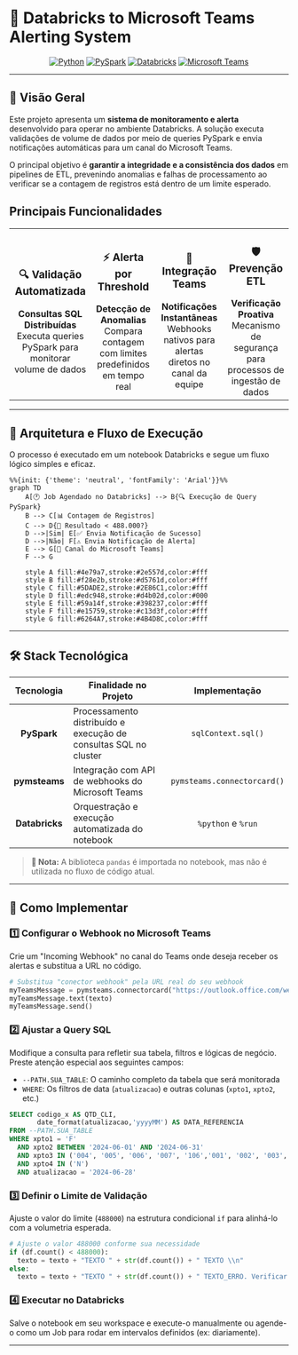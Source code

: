 # 🚨 Databricks to Microsoft Teams Alerting System

<div align="center">

[![Python](https://img.shields.io/badge/Python-3.8%2B-3776ab?style=for-the-badge&logo=python&logoColor=white)](https://www.python.org/)
[![PySpark](https://img.shields.io/badge/Apache%20Spark-E25A1C?style=for-the-badge&logo=apache-spark&logoColor=white)](https://spark.apache.org/)
[![Databricks](https://img.shields.io/badge/Databricks-FF3621?style=for-the-badge&logo=databricks&logoColor=white)](https://databricks.com/)
[![Microsoft Teams](https://img.shields.io/badge/Microsoft%20Teams-6264A7?style=for-the-badge&logo=microsoft-teams&logoColor=white)](https://learn.microsoft.com/en-us/microsoftteams/platform/webhooks-and-connectors/how-to/add-incoming-webhook)

</div>

---

## 🎯 Visão Geral

Este projeto apresenta um **sistema de monitoramento e alerta** desenvolvido para operar no ambiente Databricks. A solução executa validações de volume de dados por meio de queries PySpark e envia notificações automáticas para um canal do Microsoft Teams.

O principal objetivo é **garantir a integridade e a consistência dos dados** em pipelines de ETL, prevenindo anomalias e falhas de processamento ao verificar se a contagem de registros está dentro de um limite esperado.

## Principais Funcionalidades

<table>
<tr>
<td align="center">
<h3>🔍 Validação Automatizada</h3>
<strong>Consultas SQL Distribuídas</strong><br>
Executa queries PySpark para<br>
monitorar volume de dados
</td>
<td align="center">
<h3>⚡ Alerta por Threshold</h3>
<strong>Detecção de Anomalias</strong><br>
Compara contagem com limites<br>
predefinidos em tempo real
</td>
<td align="center">
<h3>📢 Integração Teams</h3>
<strong>Notificações Instantâneas</strong><br>
Webhooks nativos para alertas<br>
diretos no canal da equipe
</td>
<td align="center">
<h3>🛡️ Prevenção ETL</h3>
<strong>Verificação Proativa</strong><br>
Mecanismo de segurança para<br>
processos de ingestão de dados
</td>
</tr>
</table>

---

## 🔄 Arquitetura e Fluxo de Execução

O processo é executado em um notebook Databricks e segue um fluxo lógico simples e eficaz.

```mermaid
%%{init: {'theme': 'neutral', 'fontFamily': 'Arial'}}%%
graph TD
    A[🕐 Job Agendado no Databricks] --> B{🔍 Execução de Query PySpark}
    B --> C[📊 Contagem de Registros]
    C --> D{🎯 Resultado < 488.000?}
    D -->|Sim| E[✅ Envia Notificação de Sucesso]
    D -->|Não| F[⚠️ Envia Notificação de Alerta]
    E --> G[📱 Canal do Microsoft Teams]
    F --> G

    style A fill:#4e79a7,stroke:#2e557d,color:#fff
    style B fill:#f28e2b,stroke:#d5761d,color:#fff
    style C fill:#5DADE2,stroke:#2E86C1,color:#fff
    style D fill:#edc948,stroke:#d4b02d,color:#000
    style E fill:#59a14f,stroke:#398237,color:#fff
    style F fill:#e15759,stroke:#c13d3f,color:#fff
    style G fill:#6264A7,stroke:#4B4D8C,color:#fff
```

---

## 🛠️ Stack Tecnológica

| **Tecnologia** | **Finalidade no Projeto** | **Implementação** |
|:---------------:|---------------------------|:-----------------:|
| **PySpark** | Processamento distribuído e execução de consultas SQL no cluster | `sqlContext.sql()` |
| **pymsteams** | Integração com API de webhooks do Microsoft Teams | `pymsteams.connectorcard()` |
| **Databricks** | Orquestração e execução automatizada do notebook | `%python` e `%run` |

> **📝 Nota:** A biblioteca `pandas` é importada no notebook, mas não é utilizada no fluxo de código atual.

---

## 🚀 Como Implementar

### **1️⃣ Configurar o Webhook no Microsoft Teams**

Crie um "Incoming Webhook" no canal do Teams onde deseja receber os alertas e substitua a URL no código.

```python
# Substitua "conector webhook" pela URL real do seu webhook
myTeamsMessage = pymsteams.connectorcard("https://outlook.office.com/webhook/...") 
myTeamsMessage.text(texto)
myTeamsMessage.send()
```

### **2️⃣ Ajustar a Query SQL**

Modifique a consulta para refletir sua tabela, filtros e lógicas de negócio. Preste atenção especial aos seguintes campos:

- `--PATH.SUA_TABLE`: O caminho completo da tabela que será monitorada
- `WHERE`: Os filtros de data (`atualizacao`) e outras colunas (`xpto1`, `xpto2`, etc.)

```sql
SELECT codigo_x AS QTD_CLI,
       date_format(atualizacao,'yyyyMM') AS DATA_REFERENCIA
FROM --PATH.SUA_TABLE
WHERE xpto1 = 'F' 
  AND xpto2 BETWEEN '2024-06-01' AND '2024-06-31' 
  AND xpto3 IN ('004', '005', '006', '007', '106','001', '002', '003', '304','009')
  AND xpto4 IN ('N')
  AND atualizacao = '2024-06-28'
```

### **3️⃣ Definir o Limite de Validação**

Ajuste o valor do limite (`488000`) na estrutura condicional `if` para alinhá-lo com a volumetria esperada.

```python
# Ajuste o valor 488000 conforme sua necessidade
if (df.count() < 488000):
  texto = texto + "TEXTO " + str(df.count()) + " TEXTO \\n"
else:
  texto = texto + "TEXTO " + str(df.count()) + " TEXTO_ERRO. Verificar a query. \\n"
```

### **4️⃣ Executar no Databricks**

Salve o notebook em seu workspace e execute-o manualmente ou agende-o como um Job para rodar em intervalos definidos (ex: diariamente).

---


